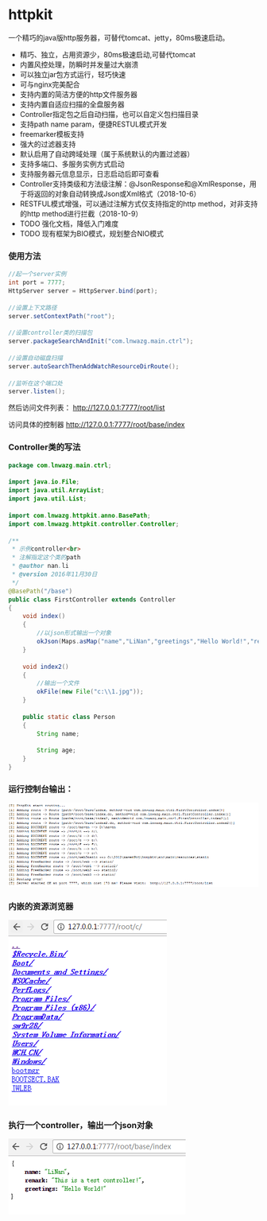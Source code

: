 # httpkit
一个精巧的java版http服务器，可替代tomcat、jetty，80ms极速启动。

- 精巧、独立，占用资源少，80ms极速启动,可替代tomcat
- 内置风控处理，防瞬时并发量过大崩溃
- 可以独立jar包方式运行，轻巧快速
- 可与nginx完美配合
- 支持内置的简洁方便的http文件服务器
- 支持内置自适应扫描的全盘服务器
- Controller指定包之后自动扫描，也可以自定义包扫描目录
- 支持path name param，便捷RESTUL模式开发
- freemarker模板支持
- 强大的过滤器支持
- 默认启用了自动跨域处理（属于系统默认的内置过滤器）
- 支持多端口、多服务实例方式启动   
- 支持服务器元信息显示，日志启动后即可查看
- Controller支持类级和方法级注解：@JsonResponse和@XmlResponse，用于将返回的对象自动转换成Json或Xml格式（2018-10-6）
- RESTFUL模式增强，可以通过注解方式仅支持指定的http method，对非支持的http method进行拦截（2018-10-9）
- TODO 强化文档，降低入门难度
- TODO 现有框架为BIO模式，规划整合NIO模式

### 使用方法

```java
//起一个server实例
int port = 7777;
HttpServer server = HttpServer.bind(port);

//设置上下文路径
server.setContextPath("root");

//设置controller类的扫描包
server.packageSearchAndInit("com.lnwazg.main.ctrl");

//设置自动磁盘扫描
server.autoSearchThenAddWatchResourceDirRoute();

//监听在这个端口处
server.listen();
```

然后访问文件列表：
http://127.0.0.1:7777/root/list

访问具体的控制器
http://127.0.0.1:7777/root/base/index

### Controller类的写法
```java
package com.lnwazg.main.ctrl;

import java.io.File;
import java.util.ArrayList;
import java.util.List;

import com.lnwazg.httpkit.anno.BasePath;
import com.lnwazg.httpkit.controller.Controller;

/**
 * 示例controller<br>
 * 注解指定这个类的path
 * @author nan.li
 * @version 2016年11月30日
 */
@BasePath("/base")
public class FirstController extends Controller
{
    void index()
    {
        //以json形式输出一个对象
        okJson(Maps.asMap("name","LiNan","greetings","Hello World!","remark","This is a test controller!"));
    }

    void index2()
    {
        //输出一个文件
        okFile(new File("c:\\1.jpg"));
    }

    public static class Person
    {
        String name;

        String age;
    }
}

```

### 运行控制台输出：
![运行截图](screenshots/1.png)

### 内嵌的资源浏览器
![内嵌的资源浏览器](screenshots/2.png)

### 执行一个controller，输出一个json对象
![执行一个controller](screenshots/3.png)
